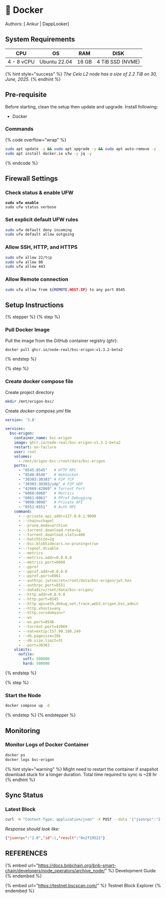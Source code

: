 # 🐳 Docker

Authors: \[ Ankur | DappLooker]

## System Requirements

<table data-full-width="false"><thead><tr><th>CPU</th><th>OS</th><th>RAM</th><th>DISK</th></tr></thead><tbody><tr><td>4 - 8 vCPU</td><td>Ubuntu 22.04</td><td>16 GB</td><td>4 TiB SSD (NVME)</td></tr></tbody></table>

{% hint style="success" %}
_The Celo L2 node has a size of  2.2 TiB on  30, June, 2025._
{% endhint %}

## Pre-requisite

Before starting, clean the setup then update and upgrade. Install following:

* Docker

### **Commands**

{% code overflow="wrap" %}
```bash
sudo apt update -y && sudo apt upgrade -y && sudo apt auto-remove -y
sudo apt install docker.io ufw -y jq -y
```
{% endcode %}

## Firewall Settings

### Check status & enable UFW&#x20;

<pre class="language-bash"><code class="lang-bash"><strong>sudo ufw enable
</strong>sudo ufw status verbose
</code></pre>

### Set explicit default UFW rules

```bash
sudo ufw default deny incoming
sudo ufw default allow outgoing
```

### Allow SSH, HTTP, and HTTPS

```bash
sudo ufw allow 22/tcp
sudo ufw allow 80
sudo ufw allow 443
```

### Allow Remote connection

```bash
sudo ufw allow from ${REMOTE.HOST.IP} to any port 8545
```

## Setup Instructions&#x20;

{% stepper %}
{% step %}
### Pull Docker Image

Pull the image from the GitHub container registry (ghr):

```bash
docker pull ghcr.io/node-real/bsc-erigon:v1.3.2-beta2
```
{% endstep %}

{% step %}
### Create docker compose file

Create project directory

```bash
mkdir /mnt/erigon-bsc/
```

Create _docker-compose.yml_ file

```yaml
version: '3.8'

services:
  bsc-erigon:
    container_name: bsc-erigon
    image: ghcr.io/node-real/bsc-erigon:v1.3.2-beta2
    restart: on-failure
    user: root
    volumes:
      - /mnt/erigon-bsc:/root/data/bsc-erigon
    ports:
      - "8545:8545"   # HTTP RPC
      - "8546:8546"   # WebSocket
      - "30303:30303" # P2P TCP
      - "30303:30303/udp" # P2P UDP
      - "42069:42069" # Torrent Port
      - "6060:6060"   # Metrics
      - "6061:6061"   # PProf Debugging
      - "9090:9090"   # Private API
      - "8551:8551"   # Auth RPC
    command:
      - --private.api.addr=127.0.0.1:9090
      - --chain=chapel
      - --prune.mode=archive
      - --torrent.download.rate=1g
      - --torrent.download.slots=400
      - --batchSize=2g
      - --bsc.blobSidecars.no-pruning=true
      - --txpool.disable
      - --metrics
      - --metrics.addr=0.0.0.0
      - --metrics.port=6060
      - --pprof
      - --pprof.addr=0.0.0.0
      - --pprof.port=6061
      - --authrpc.jwtsecret=/root/data/bsc-erigon/jwt.hex
      - --authrpc.port=8551
      - --datadir=/root/data/bsc-erigon/
      - --http.addr=0.0.0.0
      - --http.port=8545
      - --http.api=eth,debug,net,trace,web3,erigon,bsc,admin
      - --http.vhosts=any
      - --http.corsdomain=*
      - --ws
      - --ws.port=8546
      - --torrent.port=42069
      - --nat=extip:157.90.180.249
      - --db.pagesize=16k
      - --db.size.limit=3t
      - --port=30303
    ulimits:
      nofile:
        soft: 500000
        hard: 500000
```
{% endstep %}

{% step %}
### Start the Node

```bash
docker compose up -d 
```
{% endstep %}
{% endstepper %}

## Monitoring

### Monitor Logs of Docker Container&#x20;

```bash
docker ps 
docker logs bsc-erigon
```

{% hint style="warning" %}
Might need to restart the container if snapshot download stuck for a longer duration. Total time required to sync is \~28 hr
{% endhint %}

## Sync Status

### Latest Block

```bash
curl -H "Content-Type: application/json" -X POST --data '{"jsonrpc":"2.0","method":"eth_blockNumber","params":[],"id":1}' http://localhost:8545
```

_Response should look like:_

```json
{"jsonrpc":"2.0","id":1,"result":"0x2f19521"}
```

## REFERENCES

{% embed url="https://docs.bnbchain.org/bnb-smart-chain/developers/node_operators/archive_node/" %}
Development Guide
{% endembed %}

{% embed url="https://testnet.bscscan.com/" %}
Testnet Block Explorer
{% endembed %}

